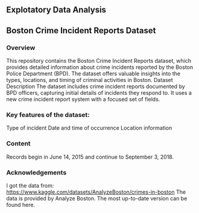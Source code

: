 ## Explotatory Data Analysis 
## Boston Crime Incident Reports Dataset
### Overview
This repository contains the Boston Crime Incident Reports dataset, which provides detailed information about crime incidents reported by the Boston Police Department (BPD). The dataset offers valuable insights into the types, locations, and timing of criminal activities in Boston.
Dataset Description
The dataset includes crime incident reports documented by BPD officers, capturing initial details of incidents they respond to. It uses a new crime incident report system with a focused set of fields.

### Key features of the dataset:

Type of incident
Date and time of occurrence
Location information

### Content

Records begin in June 14, 2015 and continue to September 3, 2018.

### Acknowledgements

I got the data from: https://www.kaggle.com/datasets/AnalyzeBoston/crimes-in-boston
The data is provided by Analyze Boston. The most up-to-date version can be found here.
